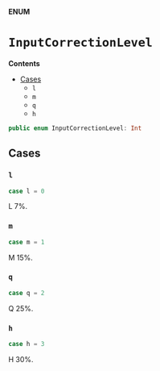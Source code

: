 **ENUM**

# `InputCorrectionLevel`

**Contents**

- [Cases](#cases)
  - `l`
  - `m`
  - `q`
  - `h`

```swift
public enum InputCorrectionLevel: Int
```

## Cases
### `l`

```swift
case l = 0
```

L 7%.

### `m`

```swift
case m = 1
```

M 15%.

### `q`

```swift
case q = 2
```

Q 25%.

### `h`

```swift
case h = 3
```

H 30%.
